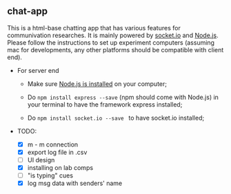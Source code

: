 ## chat-app

This is a html-base chatting app that has various features for communivation researches. It is mainly powered by [socket.io](http://socket.io) and [Node.js](https://nodejs.org/en/). Please follow the instructions to set up experiment computers (assuming mac for developments, any other platforms should be compatible with client end).

- For server end
  - Make sure [Node.js is installed](https://nodejs.org/en/) on your computer;

  - Do `npm install express --save` (npm should come with Node.js) in your terminal to have the framework express installed;

  - Do `npm install socket.io --save ` to have socket.io installed;​

- TODO:
  - [x] m - m connection
  - [x] export log file in .csv
  - [ ] UI design
  - [x] installing on lab comps
  - [ ] "is typing" cues
  - [x] log msg data with senders' name
